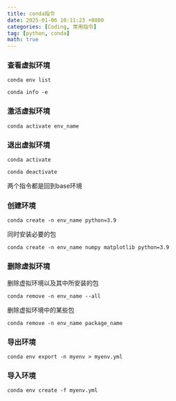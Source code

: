 ```yaml
---
title: conda指令
date: 2025-01-06 10:11:23 +0800
categories: [Coding, 常用指令]
tag: [python, conda]
math: true
---
```



### 查看虚拟环境

```shell
conda env list
```

```shell
conda info -e
```


### 激活虚拟环境

```shell
conda activate env_name
```


### 退出虚拟环境

```shell
conda activate
```

```shell
conda deactivate
```

两个指令都是回到base环境


### 创建环境

```shell
conda create -n env_name python=3.9 
```

同时安装必要的包

```shell
conda create -n env_name numpy matplotlib python=3.9
```


### 删除虚拟环境

删除虚拟环境以及其中所安装的包

```shell
conda remove -n env_name --all
```

删除虚拟环境中的某些包

```shell
conda remove -n env_name package_name
```


### 导出环境

```shell
conda env export -n myenv > myenv.yml
```


### 导入环境

```shell
conda env create -f myenv.yml
```